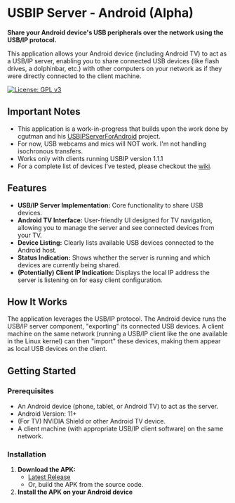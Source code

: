 # USBIP Server - Android (Alpha)

**Share your Android device's USB peripherals over the network using the USB/IP protocol.**

This application allows your Android device (including Android TV) to act as a USB/IP server, enabling you to share connected USB devices (like flash drives, a dolphinbar, etc.) with other computers on your network as if they were directly connected to the client machine.

[![License: GPL v3](https://img.shields.io/badge/License-GPLv3-blue.svg)](https://www.gnu.org/licenses/gpl-3.0)

## Important Notes

*   This application is a work-in-progress that builds upon the work done by cgutman and his [USBIPServerForAndroid](#https://github.com/cgutman/USBIPServerForAndroid) project.
*   For now, USB webcams and mics will NOT work. I'm not handling isochronous transfers.
*   Works only with clients running USBIP version 1.1.1
*   For a complete list of devices I've tested, please checkout the [wiki](https://github.com/techphenom/usbip-server-android/wiki/Devices-Tested).

## Features

*   **USB/IP Server Implementation:** Core functionality to share USB devices.
*   **Android TV Interface:** User-friendly UI designed for TV navigation, allowing you to manage the server and see connected devices from your TV.
*   **Device Listing:** Clearly lists available USB devices connected to the Android host.
*   **Status Indication:** Shows whether the server is running and which devices are currently being shared.
*   **(Potentially) Client IP Indication:** Displays the local IP address the server is listening on for easy client configuration.


## How It Works

The application leverages the USB/IP protocol. The Android device runs the USB/IP server component, "exporting" its connected USB devices. A client machine on the same network (running a USB/IP client like the one available in the Linux kernel) can then "import" these devices, making them appear as local USB devices on the client.

## Getting Started

### Prerequisites

*   An Android device (phone, tablet, or Android TV) to act as the server.
*   Android Version: 11+
*   (For TV) NVIDIA Shield or other Android TV device.
*   A client machine (with appropriate USB/IP client software) on the same network.

### Installation

1.  **Download the APK:**
    *   [Latest Release](https://github.com/techphenom/usbip-server-android/releases)
    *   Or, build the APK from the source code.
2.  **Install the APK on your Android device**
